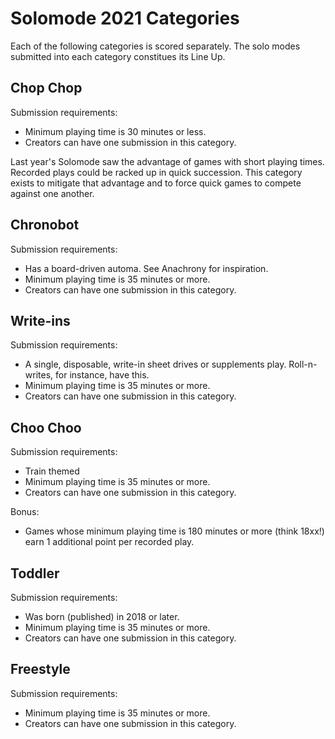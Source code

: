 # Solomode 2021 Categories
Each of the following categories is scored separately.  The solo modes submitted into each category constitues its Line Up.

## Chop Chop
Submission requirements:
* Minimum playing time is 30 minutes or less.
* Creators can have one submission in this category.

Last year's Solomode saw the advantage of games with short playing times.  Recorded plays could be racked up in quick succession.  This category exists to mitigate that advantage and to force quick games to compete against one another.

## Chronobot
Submission requirements:
* Has a board-driven automa.  See Anachrony for inspiration.
* Minimum playing time is 35 minutes or more.
* Creators can have one submission in this category.

## Write-ins
Submission requirements:
* A single, disposable, write-in sheet drives or supplements play.  Roll-n-writes, for instance, have this.
* Minimum playing time is 35 minutes or more.
* Creators can have one submission in this category.

## Choo Choo
Submission requirements:
* Train themed
* Minimum playing time is 35 minutes or more.
* Creators can have one submission in this category.

Bonus:
* Games whose minimum playing time is 180 minutes or more (think 18xx!) earn 1 additional point per recorded play.

## Toddler
Submission requirements:
* Was born (published) in 2018 or later.
* Minimum playing time is 35 minutes or more.
* Creators can have one submission in this category.

## Freestyle
Submission requirements:
* Minimum playing time is 35 minutes or more.
* Creators can have one submission in this category.

